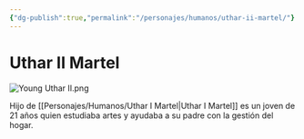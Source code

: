 ```yaml
---
{"dg-publish":true,"permalink":"/personajes/humanos/uthar-ii-martel/"}
---
```


# Uthar II Martel

![Young Uthar II.png](/img/user/Im%C3%A1genes/Young%20Uthar%20II.png)

Hijo de [[Personajes/Humanos/Uthar I Martel\|Uthar I Martel]] es un joven de 21 años quien estudiaba artes y ayudaba a su padre con la gestión del hogar. 